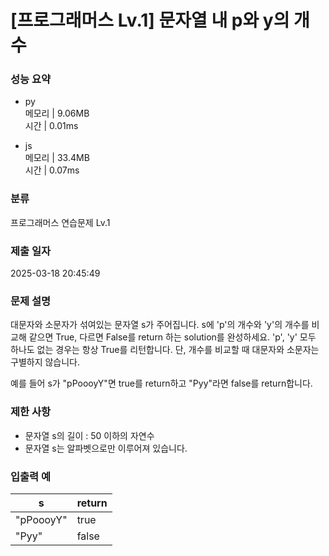 # [프로그래머스 Lv.1] 문자열 내 p와 y의 개수

### 성능 요약

- py  
  메모리 | 9.06MB  
  시간 | 0.01ms

- js  
  메모리 | 33.4MB  
  시간 | 0.07ms

### 분류

프로그래머스 연습문제 Lv.1

### 제출 일자

2025-03-18 20:45:49

### 문제 설명

대문자와 소문자가 섞여있는 문자열 s가 주어집니다. s에 'p'의 개수와 'y'의 개수를 비교해 같으면 True, 다르면 False를 return 하는 solution를 완성하세요. 'p', 'y' 모두 하나도 없는 경우는 항상 True를 리턴합니다. 단, 개수를 비교할 때 대문자와 소문자는 구별하지 않습니다.

예를 들어 s가 "pPoooyY"면 true를 return하고 "Pyy"라면 false를 return합니다.

### 제한 사항

- 문자열 s의 길이 : 50 이하의 자연수
- 문자열 s는 알파벳으로만 이루어져 있습니다.

### 입출력 예

| s         | return |
| --------- | ------ |
| "pPoooyY" | true   |
| "Pyy"     | false  |

